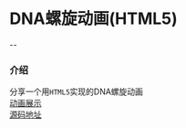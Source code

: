 # DNA螺旋动画(HTML5)
--
### 介绍
分享一个用`HTML5`实现的DNA螺旋动画<br/>
[动画展示](http://www.senhaochen.com)<br/>
[源码地址](http://www.html5tricks.com/html5-dna-helix.html)